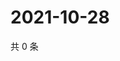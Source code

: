 # 2021-10-28

共 0 条

<!-- BEGIN WEIBO -->
<!-- 最后更新时间 Thu Oct 28 2021 04:08:56 GMT+0800 (China Standard Time) -->

<!-- END WEIBO -->
